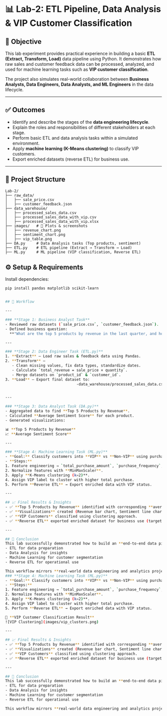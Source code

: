 # 📊 Lab-2: ETL Pipeline, Data Analysis & VIP Customer Classification  

## 🎯 Objective  
This lab experiment provides practical experience in building a basic **ETL (Extract, Transform, Load)** data pipeline using Python. It demonstrates how raw sales and customer feedback data can be processed, analyzed, and used for machine learning tasks such as **VIP customer classification**.  

The project also simulates real-world collaboration between **Business Analysts, Data Engineers, Data Analysts, and ML Engineers** in the data lifecycle.  

---

## ✅ Outcomes  
- Identify and describe the stages of the **data engineering lifecycle**.  
- Explain the roles and responsibilities of different stakeholders at each stage.  
- Perform basic ETL and data analysis tasks within a simulated environment.  
- Apply **machine learning (K-Means clustering)** to classify VIP customers.  
- Export enriched datasets (reverse ETL) for business use.  

--- 

## 📂 Project Structure

```
Lab-2/
├── raw_data/
│   ├── sale_price.csv
│   ├── customer_feedback.json
├── data_warehouse/
│   ├── processed_sales_data.csv
│   ├── processed_sales_data_with_vip.csv
│   ├── processed_sales_data_with_vip.xlsx
├── images/   # 📸 Plots & screenshots
│   ├── revenue_chart.png
│   ├── sentiment_chart.png
│   ├── vip_table.png
├── DA.py     # Data Analysis tasks (Top products, sentiment)
├── ETL.py    # ETL pipeline (Extract → Transform → Load)
├── ML.py     # ML pipeline (VIP classification, Reverse ETL)
```

## ⚙️ Setup & Requirements  
Install dependencies:  
```bash
pip install pandas matplotlib scikit-learn


## 🔄 Workflow

---

### **Stage 1: Business Analyst Task**
- Reviewed raw datasets (`sale_price.csv`, `customer_feedback.json`).
- Defined business question:  
  **"What are the top 5 products by revenue in the last quarter, and how does customer sentiment vary for these products?"**

---

### **Stage 2: Data Engineer Task (ETL.py)**
1. **Extract** – Load raw sales & feedback data using Pandas.  
2. **Transform** –  
   - Clean missing values, fix data types, standardize dates.  
   - Calculate `total_revenue = sale_price × quantity`.  
   - Merge datasets on `product_id` & `customer_id`.  
3. **Load** – Export final dataset to:  
                                -data_warehouse/processed_sales_data.csv


---

### **Stage 3: Data Analyst Task (DA.py)**
- Aggregated data to find **Top 5 Products by Revenue**.  
- Calculated **Average Sentiment Score** for each product.  
- Generated visualizations:  

📊 **Top 5 Products by Revenue**  
📈 **Average Sentiment Score**  

---

### **Stage 4: Machine Learning Task (ML.py)**
- **Goal:** Classify customers into **VIP** vs **Non-VIP** using purchasing behavior.  
- **Steps:**  
1. Feature engineering → `total_purchase_amount`, `purchase_frequency`, `avg_transaction_value`.  
2. Normalize features with **MinMaxScaler**.  
3. Apply **K-Means clustering (k=2)**.  
4. Assign VIP label to cluster with higher total purchase.  
5. Perform **Reverse ETL** → Export enriched data with VIP status.  

---

## 📈 Final Results & Insights
- ✅ **Top 5 Products by Revenue** identified with corresponding **average sentiment**.  
- ✅ **Visualizations** created (Revenue bar chart, Sentiment line chart).  
- ✅ **VIP Customers** classified using clustering approach.  
- ✅ **Reverse ETL** exported enriched dataset for business use (targeted marketing, personalization).  

---

## 📝 Conclusion
This lab successfully demonstrated how to build an **end-to-end data pipeline** with:  
- ETL for data preparation  
- Data Analysis for insights  
- Machine Learning for customer segmentation  
- Reverse ETL for operational use  

This workflow mirrors **real-world data engineering and analytics projects**, showcasing how raw data can be turned into actionable business insights.
### **Stage 4: Machine Learning Task (ML.py)**
- **Goal:** Classify customers into **VIP** vs **Non-VIP** using purchasing behavior.  
- **Steps:**  
1. Feature engineering → `total_purchase_amount`, `purchase_frequency`, `avg_transaction_value`.  
2. Normalize features with **MinMaxScaler**.  
3. Apply **K-Means clustering (k=2)**.  
4. Assign VIP label to cluster with higher total purchase.  
5. Perform **Reverse ETL** → Export enriched data with VIP status.  

📌 **VIP Customer Classification Result**  
![VIP Clustering](images/vip_clusters.png)

---

## 📈 Final Results & Insights
- ✅ **Top 5 Products by Revenue** identified with corresponding **average sentiment**.  
- ✅ **Visualizations** created (Revenue bar chart, Sentiment line chart).  
- ✅ **VIP Customers** classified using clustering approach.  
- ✅ **Reverse ETL** exported enriched dataset for business use (targeted marketing, personalization).  

---

## 📝 Conclusion
This lab successfully demonstrated how to build an **end-to-end data pipeline** with:  
- ETL for data preparation  
- Data Analysis for insights  
- Machine Learning for customer segmentation  
- Reverse ETL for operational use  

This workflow mirrors **real-world data engineering and analytics projects**, showcasing how raw data can be turned into actionable business insights.

